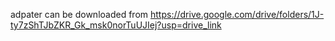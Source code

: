 adpater can be downloaded from https://drive.google.com/drive/folders/1J-ty7zShTJbZKR_Gk_msk0norTuUJIej?usp=drive_link